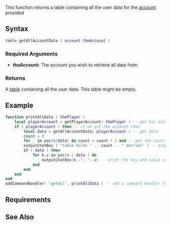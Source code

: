 This function returns a table containing all the user data for the [account](/account.md "wikilink") provided

Syntax
------

``` lua
table getAllAccountData ( account theAccount )
```

### Required Arguments

-   **theAccount:** The account you wish to retrieve all data from.

### Returns

A [table](/table.md "wikilink") containing all the user data. This table might be empty.

Example
-------

``` lua
function printAllData ( thePlayer )
    local playerAccount = getPlayerAccount( thePlayer ) -- get his account
    if ( playerAccount ) then -- if we got the account then
        local data = getAllAccountData( playerAccount ) -- get data
        count = 0
        for _ in pairs(data) do count = count + 1 end -- get the count
        outputChatBox ( "table holds " .. count .. " entries" ) -- output number of rows
        if ( data ) then
            for k,v in pairs ( data ) do
                outputChatBox(k..": "..v) -- print the key and value of each entry of data
            end
        end
    end
end
addCommandHandler( "getall", printAllData ) -- add a command handler for command 'getall'
```

Requirements
------------

See Also
--------
